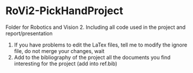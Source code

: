# RoVi2-PickHandProject
Folder for Robotics and Vision 2. Including all code used in the project and report/presentation


1. If you have problems to edit the LaTex files, tell me to modify the ignore file, do not merge your changes, wait
2. Add to the bibliography of the project all the documents you find interesting for the project (add into ref.bib)

